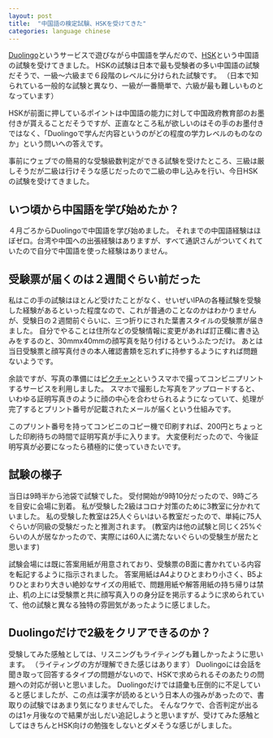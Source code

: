 ```yaml
---
layout: post
title:  "中国語の検定試験、HSKを受けてきた"
categories: language chinese
---
```

[Duolingo](https://ja.duolingo.com)というサービスで遊びながら中国語を学んだので、[HSK](http://www.hskj.jp)という中国語の試験を受けてきました。
HSKの試験は日本で最も受験者の多い中国語の試験だそうで、一級〜六級まで６段階のレベルに分けられた試験です。
（日本で知られている一般的な試験と異なり、一級が一番簡単で、六級が最も難しいものとなっています）

HSKが前面に押しているポイントは中国語の能力に対して中国政府教育部のお墨付きが貰えることだそうですが、正直なところ私が欲しいのはその手のお墨付きではなく、「Duolingoで学んだ内容というのがどの程度の学力レベルのものなのか」という問いへの答えです。

事前にウェブでの簡易的な受験級数判定ができる試験を受けたところ、三級は厳しそうだが二級は行けそうな感じだったので二級の申し込みを行い、今日HSKの試験を受けてきました。

## いつ頃から中国語を学び始めたか？

４月ごろからDuolingoで中国語を学び始めました。
それまでの中国語経験はほぼゼロ。台湾や中国への出張経験はありますが、すべて通訳さんがついてくれていたので自分で中国語を使った経験はありません。


## 受験票が届くのは２週間ぐらい前だった

私はこの手の試験はほとんど受けたことがなく、せいぜいIPAの各種試験を受験した経験があるといった程度なので、これが普通のことなのかはわかりませんが、受験日の２週間前ぐらいに、三つ折りにされた葉書スタイルの受験票が届きました。
自分でやることは住所などの受験情報に変更があれば訂正欄に書き込みをするのと、30mmx40mmの顔写真を貼り付けるというふたつだけ。
あとは当日受験票と顔写真付きの本人確認書類を忘れずに持参するようにすれば問題ないようです。

余談ですが、写真の準備には[ピクチャン](https://pic-chan.net)というスマホで撮ってコンビニプリントするサービスを利用しました。
スマホで撮影した写真をアップロードすると、いわゆる証明写真きのように顔の中心を合わせられるようになっていて、処理が完了するとプリント番号が記載されたメールが届くという仕組みです。

このプリント番号を持ってコンビニのコピー機で印刷すれば、200円とちょっとした印刷待ちの時間で証明写真が手に入ります。
大変便利だったので、今後証明写真が必要になったら積極的に使っていきたいです。

## 試験の様子

当日は9時半から池袋で試験でした。
受付開始が9時10分だったので、9時ごろを目安に会場に到着。
私が受験した2級はコロナ対策のために3教室に分かれていました。
私の受験した教室は25人ぐらいはいる教室だったので、単純に75人ぐらいが同級の受験だったと推測されます。
(教室内は他の試験と同じく25%ぐらいの人が居なかったので、実際には60人に満たないぐらいの受験生が居たと思います)

試験会場には既に答案用紙が用意されており、受験票のB面に書かれている内容を転記するように指示されました。
答案用紙はA4よりひとまわり小さく、B5よりひとまわり大きい絶妙なサイズの用紙で、問題用紙や解答用紙の持ち帰りは禁止、机の上には受験票と共に顔写真入りの身分証を掲示するように求められていて、他の試験と異なる独特の雰囲気があったように感じました。

## Duolingoだけで2級をクリアできるのか？

受験してみた感触としては、リスニングもライティングも難しかったように思います。
（ライティングの方が理解できた感じはあります）
Duolingoには会話を聞き取って回答するタイプの問題がないので、HSKで求められるそのあたりの問題への対応が弱いと思いました。
Duolingoだけでは語彙も圧倒的に不足していると感じましたが、この点は漢字が読めるという日本人の強みがあったので、書取りの試験ではあまり気になりませんでした。
そんなワケで、合否判定が出るのは1ヶ月後なので結果が出しだい追記しようと思いますが、受けてみた感触としてはきちんとHSK向けの勉強をしないとダメそうな感じがしました。
